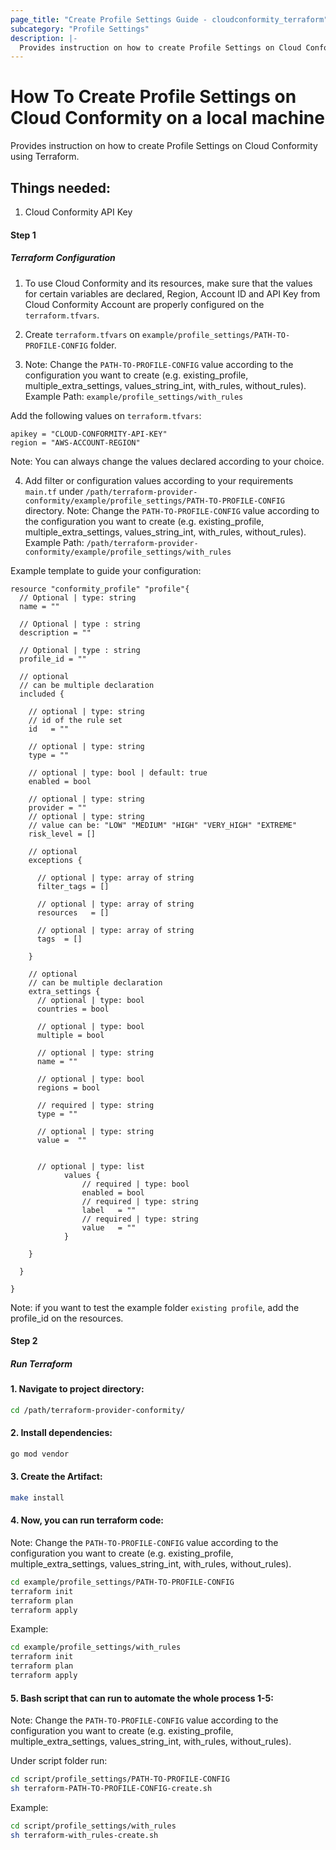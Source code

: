 ```yaml
---
page_title: "Create Profile Settings Guide - cloudconformity_terraform"
subcategory: "Profile Settings"
description: |-
  Provides instruction on how to create Profile Settings on Cloud Conformity using Terraform.
---
```


# How To Create Profile Settings on Cloud Conformity on a local machine
Provides instruction on how to create Profile Settings on Cloud Conformity using Terraform.

## Things needed:
1. Cloud Conformity API Key

#### Step 1

##### Terraform Configuration

1. To use Cloud Conformity and its resources, make sure that the values for certain variables are declared, Region, Account ID and API Key from Cloud Conformity Account are properly configured on the `terraform.tfvars`.

2. Create `terraform.tfvars` on `example/profile_settings/PATH-TO-PROFILE-CONFIG` folder.
   
3. Note: Change the `PATH-TO-PROFILE-CONFIG` value according to the configuration you want to create (e.g. existing_profile, multiple_extra_settings, values_string_int, with_rules, without_rules).
Example Path: `example/profile_settings/with_rules`

Add the following values on `terraform.tfvars`:
```hcl
apikey = "CLOUD-CONFORMITY-API-KEY"
region = "AWS-ACCOUNT-REGION"
```
Note: You can always change the values declared according to your choice.

4. Add filter or configuration values according to your requirements `main.tf` under `/path/terraform-provider-conformity/example/profile_settings/PATH-TO-PROFILE-CONFIG` directory.
Note: Change the `PATH-TO-PROFILE-CONFIG` value according to the configuration you want to create (e.g. existing_profile, multiple_extra_settings, values_string_int, with_rules, without_rules).
Example Path: `/path/terraform-provider-conformity/example/profile_settings/with_rules`

Example template to guide your configuration:

```hcl
resource "conformity_profile" "profile"{
  // Optional | type: string
  name = ""

  // Optional | type : string
  description = ""
  
  // Optional | type : string
  profile_id = ""

  // optional
  // can be multiple declaration
  included {

    // optional | type: string
    // id of the rule set
    id   = ""

    // optional | type: string
    type = ""

    // optional | type: bool | default: true
    enabled = bool

    // optional | type: string
    provider = ""
    // optional | type: string
    // value can be: "LOW" "MEDIUM" "HIGH" "VERY_HIGH" "EXTREME"
    risk_level = []

    // optional
    exceptions {

      // optional | type: array of string
      filter_tags = []

      // optional | type: array of string
      resources   = []

      // optional | type: array of string
      tags  = []

    }

    // optional
    // can be multiple declaration
    extra_settings {
      // optional | type: bool
      countries = bool

      // optional | type: bool
      multiple = bool

      // optional | type: string
      name = ""

      // optional | type: bool
      regions = bool 

      // required | type: string
      type = ""

      // optional | type: string
      value =  ""


      // optional | type: list
            values {
                // required | type: bool
                enabled = bool
                // required | type: string
                label   = ""
                // required | type: string
                value   = ""
            }

    }
    
  }

}
```

Note: if you want to test the example folder `existing profile`, add the profile_id on the resources.

#### Step 2

##### Run Terraform

#### 1. Navigate to project directory:
```sh
cd /path/terraform-provider-conformity/
```
#### 2. Install dependencies:
```sh
go mod vendor
```
#### 3. Create the Artifact:
```sh
make install
```
#### 4. Now, you can run terraform code:
Note: Change the `PATH-TO-PROFILE-CONFIG` value according to the configuration you want to create (e.g. existing_profile, multiple_extra_settings, values_string_int, with_rules, without_rules).
```sh
cd example/profile_settings/PATH-TO-PROFILE-CONFIG
terraform init
terraform plan
terraform apply
```

Example:
```sh
cd example/profile_settings/with_rules
terraform init
terraform plan
terraform apply
```

#### 5. Bash script that can run to automate the whole process 1-5:
Note: Change the `PATH-TO-PROFILE-CONFIG` value according to the configuration you want to create (e.g. existing_profile, multiple_extra_settings, values_string_int, with_rules, without_rules).

Under script folder run:
```sh
cd script/profile_settings/PATH-TO-PROFILE-CONFIG
sh terraform-PATH-TO-PROFILE-CONFIG-create.sh
```

Example:
```sh
cd script/profile_settings/with_rules
sh terraform-with_rules-create.sh
```
